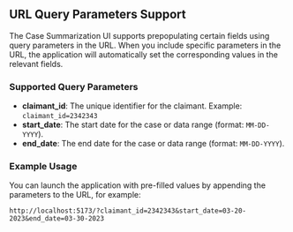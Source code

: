 ## URL Query Parameters Support

The Case Summarization UI supports prepopulating certain fields using query parameters in the URL. When you include specific parameters in the URL, the application will automatically set the corresponding values in the relevant fields.

### Supported Query Parameters

-   **claimant_id**: The unique identifier for the claimant. Example: `claimant_id=2342343`
-   **start_date**: The start date for the case or data range (format: `MM-DD-YYYY`).
-   **end_date**: The end date for the case or data range (format: `MM-DD-YYYY`).

### Example Usage

You can launch the application with pre-filled values by appending the parameters to the URL, for example:

```
http://localhost:5173/?claimant_id=2342343&start_date=03-20-2023&end_date=03-30-2023
```

